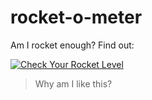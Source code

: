 # rocket-o-meter

Am I rocket enough? Find out:

[![Check Your Rocket Level](https://img.shields.io/badge/Check%20Your%20Rocket%20Level-Click%20Here-blue)](https://d33pk3rn3l.github.io/rocket-o-meter/)

> Why am I like this?